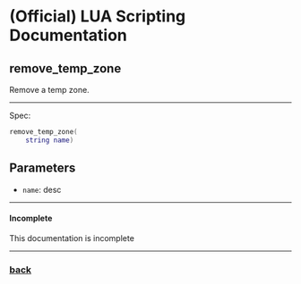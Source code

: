 
# (Official) LUA Scripting Documentation

## remove_temp_zone

Remove a temp zone.

___

Spec:

```lua
remove_temp_zone(
	string name)
```

## Parameters

- `name`: desc

___

#### Incomplete

This documentation is incomplete

___

### [back](../zones)
